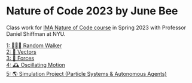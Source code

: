 # Nature of Code 2023 by June Bee
Class work for [IMA Nature of Code course](https://github.com/nature-of-code/noc-syllabus-S23) in Spring 2023 with Professor Daniel Shiffman at NYU.

[1: 🚶🏼‍♂️ Random Walker](https://junebee66.github.io/co-vision/)<br/> 
[2: 🏹 Vectors](https://junebee66.github.io/co-vision/)<br/> 
[3: 💨 Forces](https://junebee66.github.io/co-vision/)<br/> 
[4: 🕰️ Oscillating Motion](https://junebee66.github.io/co-vision/)<br/> 
[5: 🌎 Simulation Project (Particle Systems & Autonomous Agents)](https://junebee66.github.io/co-vision/)<br/> 
